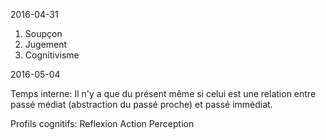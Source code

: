 2016-04-31

1. Soupçon
2. Jugement
3. Cognitivisme
 
2016-05-04

Temps interne: Il n'y a que du présent même si celui est une relation entre passé médiat (abstraction du passé proche) et passé immédiat. 

Profils cognitifs: Reflexion Action Perception
